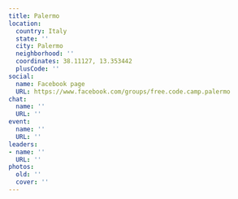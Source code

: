 ```yaml
---
title: Palermo
location:
  country: Italy
  state: ''
  city: Palermo
  neighborhood: ''
  coordinates: 38.11127, 13.353442
  plusCode: ''
social:
  name: Facebook page
  URL: https://www.facebook.com/groups/free.code.camp.palermo
chat:
  name: ''
  URL: ''
event:
  name: ''
  URL: ''
leaders:
- name: ''
  URL: ''
photos:
  old: ''
  cover: ''
---
```

